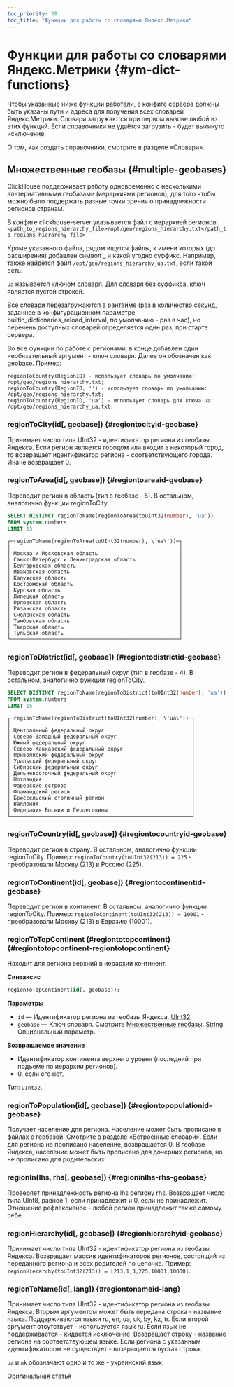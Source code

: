 ```yaml
---
toc_priority: 59
toc_title: "Функции для работы со словарями Яндекс.Метрики"
---
```


# Функции для работы со словарями Яндекс.Метрики {#ym-dict-functions}

Чтобы указанные ниже функции работали, в конфиге сервера должны быть указаны пути и адреса для получения всех словарей Яндекс.Метрики. Словари загружаются при первом вызове любой из этих функций. Если справочники не удаётся загрузить - будет выкинуто исключение.

О том, как создать справочники, смотрите в разделе «Словари».

## Множественные геобазы {#multiple-geobases}

ClickHouse поддерживает работу одновременно с несколькими альтернативными геобазами (иерархиями регионов), для того чтобы можно было поддержать разные точки зрения о принадлежности регионов странам.

В конфиге clickhouse-server указывается файл с иерархией регионов:
`<path_to_regions_hierarchy_file>/opt/geo/regions_hierarchy.txt</path_to_regions_hierarchy_file>`

Кроме указанного файла, рядом ищутся файлы, к имени которых (до расширения) добавлен символ _ и какой угодно суффикс.
Например, также найдётся файл `/opt/geo/regions_hierarchy_ua.txt`, если такой есть.

`ua` называется ключом словаря. Для словаря без суффикса, ключ является пустой строкой.

Все словари перезагружаются в рантайме (раз в количество секунд, заданное в конфигурационном параметре builtin_dictionaries_reload_interval, по умолчанию - раз в час), но перечень доступных словарей определяется один раз, при старте сервера.

Во все функции по работе с регионами, в конце добавлен один необязательный аргумент - ключ словаря. Далее он обозначен как geobase.
Пример:

``` text
regionToCountry(RegionID) - использует словарь по умолчанию: /opt/geo/regions_hierarchy.txt;
regionToCountry(RegionID, '') - использует словарь по умолчанию: /opt/geo/regions_hierarchy.txt;
regionToCountry(RegionID, 'ua') - использует словарь для ключа ua: /opt/geo/regions_hierarchy_ua.txt;
```

### regionToCity(id\[, geobase\]) {#regiontocityid-geobase}

Принимает число типа UInt32 - идентификатор региона из геобазы Яндекса. Если регион является городом или входит в некоторый город, то возвращает идентификатор региона - соответствующего города. Иначе возвращает 0.

### regionToArea(id\[, geobase\]) {#regiontoareaid-geobase}

Переводит регион в область (тип в геобазе - 5). В остальном, аналогично функции regionToCity.

``` sql
SELECT DISTINCT regionToName(regionToArea(toUInt32(number), 'ua'))
FROM system.numbers
LIMIT 15
```

``` text
┌─regionToName(regionToArea(toUInt32(number), \'ua\'))─┐
│                                                      │
│ Москва и Московская область                          │
│ Санкт-Петербург и Ленинградская область              │
│ Белгородская область                                 │
│ Ивановская область                                   │
│ Калужская область                                    │
│ Костромская область                                  │
│ Курская область                                      │
│ Липецкая область                                     │
│ Орловская область                                    │
│ Рязанская область                                    │
│ Смоленская область                                   │
│ Тамбовская область                                   │
│ Тверская область                                     │
│ Тульская область                                     │
└──────────────────────────────────────────────────────┘
```

### regionToDistrict(id\[, geobase\]) {#regiontodistrictid-geobase}

Переводит регион в федеральный округ (тип в геобазе - 4). В остальном, аналогично функции regionToCity.

``` sql
SELECT DISTINCT regionToName(regionToDistrict(toUInt32(number), 'ua'))
FROM system.numbers
LIMIT 15
```

``` text
┌─regionToName(regionToDistrict(toUInt32(number), \'ua\'))─┐
│                                                          │
│ Центральный федеральный округ                            │
│ Северо-Западный федеральный округ                        │
│ Южный федеральный округ                                  │
│ Северо-Кавказский федеральный округ                      │
│ Приволжский федеральный округ                            │
│ Уральский федеральный округ                              │
│ Сибирский федеральный округ                              │
│ Дальневосточный федеральный округ                        │
│ Шотландия                                                │
│ Фарерские острова                                        │
│ Фламандский регион                                       │
│ Брюссельский столичный регион                            │
│ Валлония                                                 │
│ Федерация Боснии и Герцеговины                           │
└──────────────────────────────────────────────────────────┘
```

### regionToCountry(id\[, geobase\]) {#regiontocountryid-geobase}

Переводит регион в страну. В остальном, аналогично функции regionToCity.
Пример: `regionToCountry(toUInt32(213)) = 225` - преобразовали Москву (213) в Россию (225).

### regionToContinent(id\[, geobase\]) {#regiontocontinentid-geobase}

Переводит регион в континент. В остальном, аналогично функции regionToCity.
Пример: `regionToContinent(toUInt32(213)) = 10001` - преобразовали Москву (213) в Евразию (10001).

### regionToTopContinent (#regiontotopcontinent) {#regiontotopcontinent-regiontotopcontinent}

Находит для региона верхний в иерархии континент.

**Синтаксис**

``` sql
regionToTopContinent(id[, geobase]);
```

**Параметры**

-   `id` — Идентификатор региона из геобазы Яндекса. [UInt32](../../sql-reference/functions/ym-dict-functions.md).
-   `geobase` — Ключ словаря. Смотрите [Множественные геобазы](#multiple-geobases). [String](../../sql-reference/functions/ym-dict-functions.md). Опциональный параметр.

**Возвращаемое значение**

-   Идентификатор континента верхнего уровня (последний при подъеме по иерархии регионов).
-   0, если его нет.

Тип: `UInt32`.

### regionToPopulation(id\[, geobase\]) {#regiontopopulationid-geobase}

Получает население для региона.
Население может быть прописано в файлах с геобазой. Смотрите в разделе «Встроенные словари».
Если для региона не прописано население, возвращается 0.
В геобазе Яндекса, население может быть прописано для дочерних регионов, но не прописано для родительских.

### regionIn(lhs, rhs\[, geobase\]) {#regioninlhs-rhs-geobase}

Проверяет принадлежность региона lhs региону rhs. Возвращает число типа UInt8, равное 1, если принадлежит и 0, если не принадлежит.
Отношение рефлексивное - любой регион принадлежит также самому себе.

### regionHierarchy(id\[, geobase\]) {#regionhierarchyid-geobase}

Принимает число типа UInt32 - идентификатор региона из геобазы Яндекса. Возвращает массив идентификаторов регионов, состоящий из переданного региона и всех родителей по цепочке.
Пример: `regionHierarchy(toUInt32(213)) = [213,1,3,225,10001,10000]`.

### regionToName(id\[, lang\]) {#regiontonameid-lang}

Принимает число типа UInt32 - идентификатор региона из геобазы Яндекса. Вторым аргументом может быть передана строка - название языка. Поддерживаются языки ru, en, ua, uk, by, kz, tr. Если второй аргумент отсутствует - используется язык ru. Если язык не поддерживается - кидается исключение. Возвращает строку - название региона на соответствующем языке. Если региона с указанным идентификатором не существует - возвращается пустая строка.

`ua` и `uk` обозначают одно и то же - украинский язык.

[Оригинальная статья](https://clickhouse.tech/docs/ru/query_language/functions/ym_dict_functions/) <!--hide-->

